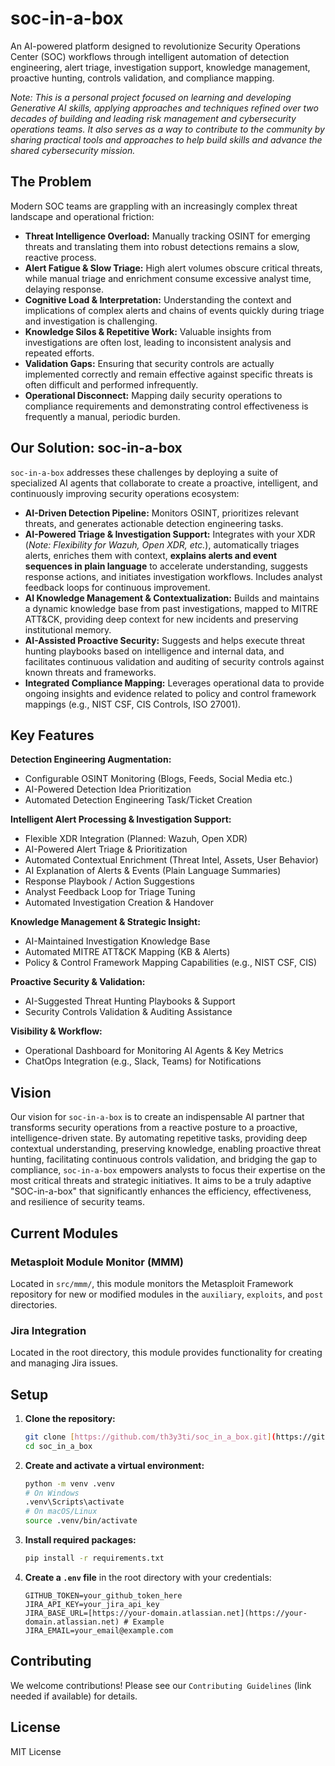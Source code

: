 # soc-in-a-box

An AI-powered platform designed to revolutionize Security Operations Center (SOC) workflows through intelligent automation of detection engineering, alert triage, investigation support, knowledge management, proactive hunting, controls validation, and compliance mapping.

*Note: This is a personal project focused on learning and developing Generative AI skills, applying approaches and techniques refined over two decades of building and leading risk management and cybersecurity operations teams. It also serves as a way to contribute to the community by sharing practical tools and approaches to help build skills and advance the shared cybersecurity mission.*

## The Problem

Modern SOC teams are grappling with an increasingly complex threat landscape and operational friction:

* **Threat Intelligence Overload:** Manually tracking OSINT for emerging threats and translating them into robust detections remains a slow, reactive process.
* **Alert Fatigue & Slow Triage:** High alert volumes obscure critical threats, while manual triage and enrichment consume excessive analyst time, delaying response.
* **Cognitive Load & Interpretation:** Understanding the context and implications of complex alerts and chains of events quickly during triage and investigation is challenging.
* **Knowledge Silos & Repetitive Work:** Valuable insights from investigations are often lost, leading to inconsistent analysis and repeated efforts.
* **Validation Gaps:** Ensuring that security controls are actually implemented correctly and remain effective against specific threats is often difficult and performed infrequently.
* **Operational Disconnect:** Mapping daily security operations to compliance requirements and demonstrating control effectiveness is frequently a manual, periodic burden.

## Our Solution: soc-in-a-box

`soc-in-a-box` addresses these challenges by deploying a suite of specialized AI agents that collaborate to create a proactive, intelligent, and continuously improving security operations ecosystem:

* **AI-Driven Detection Pipeline:** Monitors OSINT, prioritizes relevant threats, and generates actionable detection engineering tasks.
* **AI-Powered Triage & Investigation Support:** Integrates with your XDR (*Note: Flexibility for Wazuh, Open XDR, etc.*), automatically triages alerts, enriches them with context, **explains alerts and event sequences in plain language** to accelerate understanding, suggests response actions, and initiates investigation workflows. Includes analyst feedback loops for continuous improvement.
* **AI Knowledge Management & Contextualization:** Builds and maintains a dynamic knowledge base from past investigations, mapped to MITRE ATT&CK, providing deep context for new incidents and preserving institutional memory.
* **AI-Assisted Proactive Security:** Suggests and helps execute threat hunting playbooks based on intelligence and internal data, and facilitates continuous validation and auditing of security controls against known threats and frameworks.
* **Integrated Compliance Mapping:** Leverages operational data to provide ongoing insights and evidence related to policy and control framework mappings (e.g., NIST CSF, CIS Controls, ISO 27001).

## Key Features

**Detection Engineering Augmentation:**

* Configurable OSINT Monitoring (Blogs, Feeds, Social Media etc.)
* AI-Powered Detection Idea Prioritization
* Automated Detection Engineering Task/Ticket Creation

**Intelligent Alert Processing & Investigation Support:**

* Flexible XDR Integration (Planned: Wazuh, Open XDR)
* AI-Powered Alert Triage & Prioritization
* Automated Contextual Enrichment (Threat Intel, Assets, User Behavior)
* AI Explanation of Alerts & Events (Plain Language Summaries)
* Response Playbook / Action Suggestions
* Analyst Feedback Loop for Triage Tuning
* Automated Investigation Creation & Handover

**Knowledge Management & Strategic Insight:**

* AI-Maintained Investigation Knowledge Base
* Automated MITRE ATT&CK Mapping (KB & Alerts)
* Policy & Control Framework Mapping Capabilities (e.g., NIST CSF, CIS)

**Proactive Security & Validation:**

* AI-Suggested Threat Hunting Playbooks & Support
* Security Controls Validation & Auditing Assistance

**Visibility & Workflow:**

* Operational Dashboard for Monitoring AI Agents & Key Metrics
* ChatOps Integration (e.g., Slack, Teams) for Notifications

## Vision

Our vision for `soc-in-a-box` is to create an indispensable AI partner that transforms security operations from a reactive posture to a proactive, intelligence-driven state. By automating repetitive tasks, providing deep contextual understanding, preserving knowledge, enabling proactive threat hunting, facilitating continuous controls validation, and bridging the gap to compliance, `soc-in-a-box` empowers analysts to focus their expertise on the most critical threats and strategic initiatives. It aims to be a truly adaptive "SOC-in-a-box" that significantly enhances the efficiency, effectiveness, and resilience of security teams.

## Current Modules

### Metasploit Module Monitor (MMM)

Located in `src/mmm/`, this module monitors the Metasploit Framework repository for new or modified modules in the `auxiliary`, `exploits`, and `post` directories.

### Jira Integration

Located in the root directory, this module provides functionality for creating and managing Jira issues.

## Setup

1.  **Clone the repository:**
    ```bash
    git clone [https://github.com/th3y3ti/soc_in_a_box.git](https://github.com/th3y3ti/soc_in_a_box.git)
    cd soc_in_a_box
    ```

2.  **Create and activate a virtual environment:**
    ```bash
    python -m venv .venv
    # On Windows
    .venv\Scripts\activate
    # On macOS/Linux
    source .venv/bin/activate
    ```

3.  **Install required packages:**
    ```bash
    pip install -r requirements.txt
    ```

4.  **Create a `.env` file** in the root directory with your credentials:
    ```env
    GITHUB_TOKEN=your_github_token_here
    JIRA_API_KEY=your_jira_api_key
    JIRA_BASE_URL=[https://your-domain.atlassian.net](https://your-domain.atlassian.net) # Example
    JIRA_EMAIL=your_email@example.com
    ```

## Contributing

We welcome contributions! Please see our `Contributing Guidelines` (link needed if available) for details.

## License

MIT License